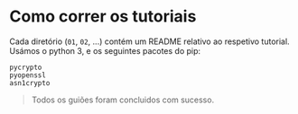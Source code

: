 # Como correr os tutoriais

Cada diretório (`01`, `02`, ...) contém um README relativo ao
respetivo tutorial. Usámos o python 3, e os seguintes pacotes do pip:

    pycrypto
    pyopenssl
    asn1crypto
    
    
 > Todos os guiões foram concluidos com sucesso.
